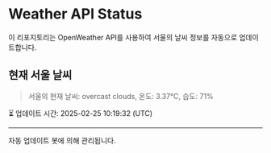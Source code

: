 
# Weather API Status

이 리포지토리는 OpenWeather API를 사용하여 서울의 날씨 정보를 자동으로 업데이트합니다.

## 현재 서울 날씨
> 서울의 현재 날씨: overcast clouds, 온도: 3.37°C, 습도: 71%

⏳ 업데이트 시간: 2025-02-25 10:19:32 (UTC)

---
자동 업데이트 봇에 의해 관리됩니다.
